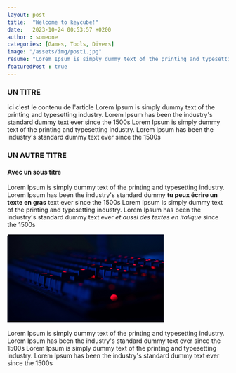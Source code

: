 ```yaml
---
layout: post
title:  "Welcome to keycube!"
date:   2023-10-24 00:53:57 +0200
author : someone
categories: [Games, Tools, Divers]
image: "/assets/img/post1.jpg"
resume: "Lorem Ipsum is simply dummy text of the printing and typesetting industry.Lorem Ipsum is simply dummy text of the printing and typesetting industry. Lorem Ipsum is simply dummy text of the printing and typesetting industry."
featuredPost : true
---
```


### UN TITRE

ici c'est le contenu de l'article Lorem Ipsum is simply dummy text of the printing and typesetting industry. Lorem Ipsum has been the industry's standard dummy text ever since the 1500s Lorem Ipsum is simply dummy text of the printing and typesetting industry. Lorem Ipsum has been the industry's standard dummy text ever since the 1500s

### UN AUTRE TITRE
#### Avec un sous titre

Lorem Ipsum is simply dummy text of the printing and typesetting industry. Lorem Ipsum has been the industry's standard dummy **tu peux écrire un texte en gras** text ever since the 1500s Lorem Ipsum is simply dummy text of the printing and typesetting industry. Lorem Ipsum has been the industry's standard dummy text ever  *et aussi des textes en italique* since the 1500s


![une image mais tu ne peux pas gérer la taille](/assets/img/keyboardcustomization.png)


Lorem Ipsum is simply dummy text of the printing and typesetting industry. Lorem Ipsum has been the industry's standard dummy text ever since the 1500s Lorem Ipsum is simply dummy text of the printing and typesetting industry. Lorem Ipsum has been the industry's standard dummy text ever since the 1500s
